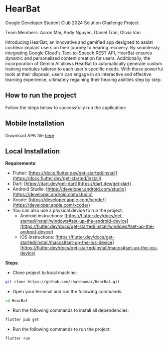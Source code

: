 # HearBat

Google Developer Student Club 2024 Solution Challenge Project

Team Members: Aaron Mai, Andy Nguyen, Daniel Tran, Olivia Van

Introducing HearBat, an innovative and gamified app designed to assist cochlear implant users on their journey to hearing recovery.
By seamlessly integrating Google Cloud's Text-to-Speech REST API, HearBat ensures dynamic and personalized content creation for users.
Additionally, the incorporation of Gemini AI allows HearBat to automatically generate custom training modules tailored to each user's specific needs.
With these powerful tools at their disposal, users can engage in an interactive and effective learning experience, ultimately regaining their hearing abilities step by step.

## How to run the project

Follow the steps below to successfully run the application:

## Mobile Installation

Download APK file [here](https://drive.google.com/file/d/1hKA3xh7suNmvhh1va1yn14FxzGfcqopI/view?usp=sharing)

## Local Installation

**Requirements**:

- Flutter: [https://docs.flutter.dev/get-started/install](https://docs.flutter.dev/get-started/install)
- Dart: [https://dart.dev/get-dart](https://dart.dev/get-dart)
- Android Studio: [https://developer.android.com/studio](https://developer.android.com/studio)
- Xcode: [https://developer.apple.com/xcode/](https://developer.apple.com/xcode/)
- You can also use a physical device to run the project.
  - Android instructions: [https://flutter.dev/docs/get-started/install/windows#set-up-the-android-device](https://flutter.dev/docs/get-started/install/windows#set-up-the-android-device)
  - iOS instructions: [https://flutter.dev/docs/get-started/install/macos#set-up-the-ios-device](https://flutter.dev/docs/get-started/install/macos#set-up-the-ios-device)

**Steps**:

- Clone project to local machine:

```bash
git clone https://github.com/chateaumai/HearBat.git
```

- Open your terminal and run the following commands:

```bash
cd HearBat
```

- Run the following commands to install all dependencies:

```bash
flutter pub get
```

- Run the following commands to run the project:

```bash
flutter run
```
